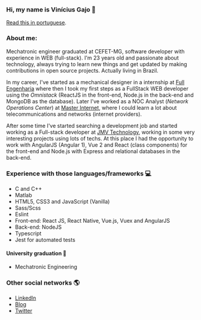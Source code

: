 ### Hi, my name is Vinícius Gajo 👋

[Read this in portuguese](https://github.com/64J0/64J0/blob/master/64J0-pt.md).

### About me:

Mechatronic engineer graduated at CEFET-MG, software developer with experience in WEB (full-stack). I'm 23 years old and passionate about technology, always trying to learn new things and get updated by making contributions in open source projects. Actually living in Brazil.

In my career, I've started as a mechanical designer in a internship at [Full Engenharia](http://fullengenharia.com.br/) where then I took my first steps as a FullStack WEB developer using the *Omnistack* (ReactJS in the front-end, Node.js in the back-end and MongoDB as the database). Later I've worked as a NOC Analyst (*Network Operations Center*) at [Master Internet](https://www.soumaster.com.br/), where I could learn a lot about telecommunications and networks (internet providers).

After some time I've started searching a development job and started working as a Full-stack developer at [JMV Technology](https://jmvtechnology.com/), working in some very interesting projects using lots of techs. At this place I had the opportunity to work with AngularJS (Angular 1), Vue 2 and React (class components) for the front-end and Node.js with Express and relational databases in the back-end.

### Experience with those languages/frameworks :computer:
  * C and C++
  * Matlab
  * HTML5, CSS3 and JavaScript (Vanilla)
  * Sass/Scss
  * Eslint
  * Front-end: React JS, React Native, Vue.js, Vuex and AngularJS
  * Back-end: NodeJS
  * Typescript
  * Jest for automated tests
  
#### University graduation :notebook:
  * Mechatronic Engineering
  
### Other social networks :earth_americas:

* [LinkedIn](https://www.linkedin.com/in/vinicius-gajo/)
* [Blog](https://gaio.dev/)
* [Twitter](https://twitter.com/viniciusgajo)
